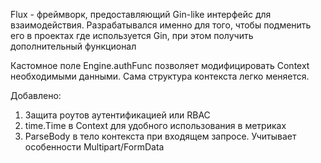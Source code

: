 Flux - фреймворк, предоставляющий Gin-like интерфейс для взаимодействия. 
Разрабатывался именно для того, чтобы подменить его в проектах где используется Gin, при этом получить дополнительный функционал

Кастомное поле Engine.authFunc позволяет модифицировать Context необходимыми данными. Сама структура контекста легко меняется.

Добавлено:
1. Защита роутов аутентификацией или RBAC
2. time.Time в Context для удобного использования в метриках
3. ParseBody в тело контекста при входящем запросе. Учитывает особенности Multipart/FormData